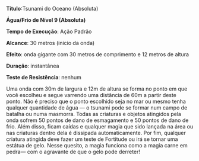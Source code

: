 **Titulo**:Tsunami do Oceano (Absoluta)

**Água/Frio de Nível 9 (Absoluta)**

**Tempo de Execução**: Ação Padrão

**Alcance**: 30 metros (inicio da onda)

**Efeito**: onda gigante com 30 metros de comprimento e 12 metros de altura

**Duração**: instantânea

**Teste de Resistência**: nenhum

Uma onda com 30m de largura e 12m de altura se forma no ponto em que você escolheu e segue varrendo uma distância de 60m a partir deste ponto. 
Não é preciso que o ponto escolhido seja no mar ou mesmo tenha qualquer quantidade de água — o tsunami pode se formar num campo de batalha ou numa 
masmorra. Todas as criaturas e objetos atingidos pela onda sofrem 50 pontos de dano de esmagamento e 50 pontos de dano de frio. Além disso, ficam caídas e 
qualquer magia que sido lançada na área ou nas criaturas dentro dela é dissipada automaticamente. 
Por fim,  qualquer criatura atingida deve fazer um teste de Fortitude ou irá se tornar uma estátua de gelo. Nesse quesito, a magia funciona como a magia carne em pedra— com o agravante de que o gelo pode derreter!
